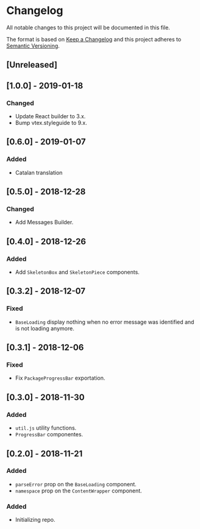 # Changelog

All notable changes to this project will be documented in this file.

The format is based on [Keep a Changelog](http://keepachangelog.com/en/1.0.0/)
and this project adheres to [Semantic Versioning](http://semver.org/spec/v2.0.0.html).

## [Unreleased]

## [1.0.0] - 2019-01-18
### Changed
- Update React builder to 3.x.
- Bump vtex.styleguide to 9.x.

## [0.6.0] - 2019-01-07
### Added
- Catalan translation

## [0.5.0] - 2018-12-28
### Changed
- Add Messages Builder.

## [0.4.0] - 2018-12-26

### Added
- Add `SkeletonBox` and `SkeletonPiece` components.

## [0.3.2] - 2018-12-07
### Fixed
- `BaseLoading` display nothing when no error message was identified and is not loading anymore.

## [0.3.1] - 2018-12-06
### Fixed
- Fix `PackageProgressBar` exportation.

## [0.3.0] - 2018-11-30

### Added
- `util.js` utility functions.
- `ProgressBar` componentes.

## [0.2.0] - 2018-11-21

### Added

- `parseError` prop on the `BaseLoading` component.
- `namespace` prop on the `ContentWrapper` component.

### Added

- Initializing repo.
